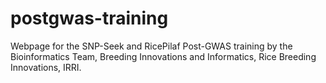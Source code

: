 # postgwas-training

Webpage for the SNP-Seek and RicePilaf Post-GWAS training by the Bioinformatics Team, Breeding Innovations and Informatics, Rice Breeding Innovations, IRRI.

